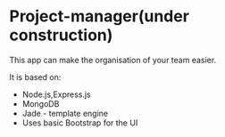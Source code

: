 # 
<h1>Project-manager(under construction)</h1>
<p>This app can make the organisation of your team easier.</p>
<p>It is based on:</p>
<ul>
  <li>Node.js,Express.js</li>
  <li>MongoDB</li>
  <li>Jade - template engine</li>
  <li>Uses basic Bootstrap for the UI</li>
</ul>
